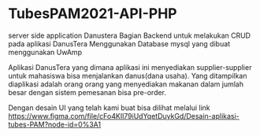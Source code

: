 # TubesPAM2021-API-PHP
server side application Danustera
Bagian Backend untuk melakukan CRUD pada aplikasi DanusTera
Menggunakan Database mysql yang dibuat menggunakan UwAmp

Aplikasi DanusTera yang dimana aplikasi ini menyediakan supplier-supplier untuk mahasiswa bisa menjalankan danus(dana usaha). 
Yang ditampilkan diaplikasi adalah orang orang yang menyediakan makanan dalam jumlah besar dengan sistem pemesanan bisa pre-order.

Dengan desain UI yang telah kami buat bisa dilihat melalui link https://www.figma.com/file/cFo4KIl79iUdYqetDuykGd/Desain-aplikasi-tubes-PAM?node-id=0%3A1



